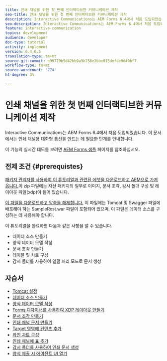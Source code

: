 ```yaml
---
title: 인쇄 채널을 위한 첫 번째 인터랙티브한 커뮤니케이션 제작
seo-title: 인쇄 채널을 위한 첫 번째 인터랙티브한 커뮤니케이션 제작
description: Interactive Communications는 AEM Forms 6.4에서 처음 도입되었습니다. 이 문서에서는 인쇄 채널용 대화형 통신을 만드는 데 필요한 단계를 안내합니다.
seo-description: Interactive Communications는 AEM Forms 6.4에서 처음 도입되었습니다. 이 문서에서는 인쇄 채널용 대화형 통신을 만드는 데 필요한 단계를 안내합니다.
feature: interactive-communication
topics: development
audience: developer
doc-type: tutorial
activity: implement
version: 6.4,6.5
translation-type: tm+mt
source-git-commit: e99779b5d42bb9a3b258e2bbe815defde9d40bf7
workflow-type: tm+mt
source-wordcount: '274'
ht-degree: 3%

---
```



# 인쇄 채널을 위한 첫 번째 인터랙티브한 커뮤니케이션 제작

Interactive Communications는 AEM Forms 6.4에서 처음 도입되었습니다. 이 문서에서는 인쇄 채널용 대화형 통신을 만드는 데 필요한 단계를 안내합니다.

이 기능의 실시간 데모를 보려면 [AEM Forms 샘플](https://forms.enablementadobe.com/content/samples/samples.html?query=0) 페이지를 참조하십시오.

## 전제 조건 {#prerequistes}

[패키지 관리자를 사용하여 이 튜토리얼과 관련된 에셋을 다운로드하고 AEM으로 가져옵니다.](assets/gettingstartedassets.zip)이 zip 파일에는 자산 패키지의 일부로 이미지, 문서 조각, 감시 폴더 구성 및 레이아웃 파일(xdp)이 들어 있습니다.

[이 파일을 다운로드하고 압축을 해제합니다.](assets/warfileandswaggerfile.zip) 이 파일에는 Tomcat 및 Swagger 파일에 배포해야 하는 SampleRest.war 파일이 포함되어 있으며, 이 파일은 데이터 소스를 구성하는 데 사용해야 합니다.

이 튜토리얼을 완료하면 다음과 같은 사항을 알 수 있습니다.

* 데이터 소스 만들기
* 양식 데이터 모델 작성
* 문서 조각 만들기
* 테이블 및 차트 구성
* 감시 폴더를 사용하여 일괄 처리 모드로 문서 생성

## 자습서

* [Tomcat 설정](partone.md)
* [데이터 소스 만들기](parttwo.md)
* [양식 데이터 모델 작성](partthree.md)
* [Forms 디자이너를 사용하여 XDP 레이아웃 만들기](partfour.md)
* [문서 조각 만들기](partfive.md)
* [인쇄 채널 문서 만들기](partsix.md)
* [Target 영역에 컨텐츠 추가](partseven.md)
* [라인 차트 구성](parteight.md)
* [인쇄 채널에 표 추가](partnine.md)
* [감시 폴더를 사용하여 인쇄 문서 생성](partten.md)
* [양식 제출 시 에이전트 UI 열기](parteleven.md)

